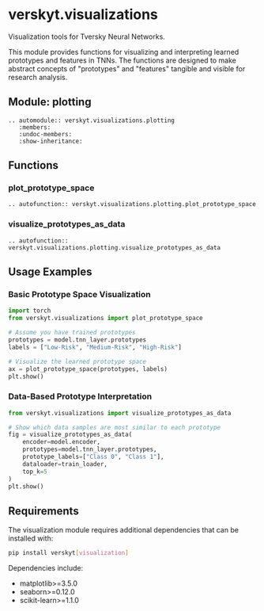 # verskyt.visualizations

Visualization tools for Tversky Neural Networks.

This module provides functions for visualizing and interpreting learned prototypes
and features in TNNs. The functions are designed to make abstract concepts of
"prototypes" and "features" tangible and visible for research analysis.

## Module: plotting

```{eval-rst}
.. automodule:: verskyt.visualizations.plotting
   :members:
   :undoc-members:
   :show-inheritance:
```

## Functions

### plot_prototype_space

```{eval-rst}
.. autofunction:: verskyt.visualizations.plotting.plot_prototype_space
```

### visualize_prototypes_as_data

```{eval-rst}
.. autofunction:: verskyt.visualizations.plotting.visualize_prototypes_as_data
```

## Usage Examples

### Basic Prototype Space Visualization

```python
import torch
from verskyt.visualizations import plot_prototype_space

# Assume you have trained prototypes
prototypes = model.tnn_layer.prototypes
labels = ["Low-Risk", "Medium-Risk", "High-Risk"]

# Visualize the learned prototype space
ax = plot_prototype_space(prototypes, labels)
plt.show()
```

### Data-Based Prototype Interpretation

```python
from verskyt.visualizations import visualize_prototypes_as_data

# Show which data samples are most similar to each prototype
fig = visualize_prototypes_as_data(
    encoder=model.encoder,
    prototypes=model.tnn_layer.prototypes,
    prototype_labels=["Class 0", "Class 1"],
    dataloader=train_loader,
    top_k=5
)
plt.show()
```

## Requirements

The visualization module requires additional dependencies that can be installed with:

```bash
pip install verskyt[visualization]
```

Dependencies include:

- matplotlib>=3.5.0
- seaborn>=0.12.0  
- scikit-learn>=1.1.0